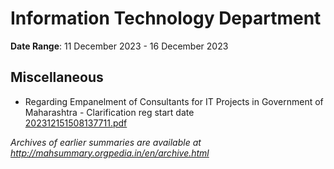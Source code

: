 # Information Technology Department

**Date Range**: 11 December 2023 - 16 December 2023


## Miscellaneous
- Regarding Empanelment of Consultants for IT Projects in Government of Maharashtra - Clarification reg start date\
  [202312151508137711.pdf](https://gr.maharashtra.gov.in/Site/Upload/Government%20Resolutions/English/202312151508137711.pdf)


*Archives of earlier summaries are available at http://mahsummary.orgpedia.in/en/archive.html*